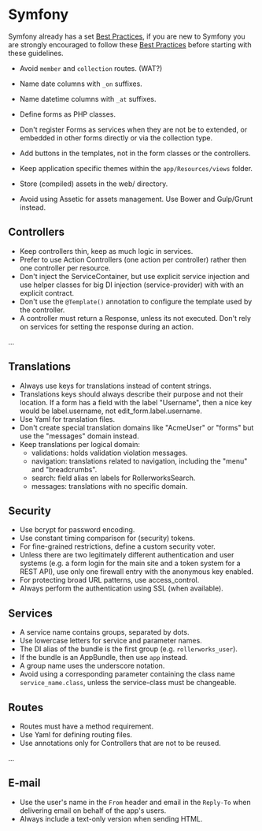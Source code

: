 Symfony
=======

Symfony already has a set [Best Practices], if you are new to Symfony
you are strongly encouraged to follow these [Best Practices] before
starting with these guidelines.

* Avoid `member` and `collection` routes. (WAT?)
* Name date columns with `_on` suffixes.
* Name datetime columns with `_at` suffixes.

* Define forms as PHP classes.
* Don't register Forms as services when they are not be to extended,
  or embedded in other forms directly or via the collection type.
* Add buttons in the templates, not in the form classes or the controllers.
* Keep application specific themes within the `app/Resources/views` folder.
* Store (compiled) assets in the web/ directory.
* Avoid using Assetic for assets management.
  Use Bower and Gulp/Grunt instead.
  
[Best Practices]: http://symfony.com/doc/current/best_practices/index.html

Controllers
-----------

* Keep controllers thin, keep as much logic in services.
* Prefer to use Action Controllers (one action per controller)
  rather then one controller per resource.
* Don't inject the ServiceContainer, but use explicit service injection
  and use helper classes for big DI injection (service-provider) with
  with an explicit contract.
* Don't use the `@Template()` annotation to configure the
  template used by the controller.
* A controller must return a Response, unless its not executed.
  Don't rely on services for setting the response during an action.

...

Translations
------------

* Always use keys for translations instead of content strings.
* Translations keys should always describe their purpose and not their location.
  If a form has a field with the label "Username", then a nice key
  would be label.username, not edit_form.label.username.
* Use Yaml for translation files.
* Don't create special translation domains like
  "AcmeUser" or "forms" but use the "messages" domain instead.
* Keep translations per logical domain:
  * validations: holds validation violation messages.
  * navigation: translations related to navigation, including
    the "menu" and "breadcrumbs".
  * search: field alias en labels for RollerworksSearch.
  * messages: translations with no specific domain.
  
Security
--------

* Use bcrypt for password encoding.
* Use constant timing comparison for (security) tokens.
* For fine-grained restrictions, define a custom security voter.
* Unless there are two legitimately different authentication and user systems
  (e.g. a form login for the main site and a token system for a REST API),
  use only one firewall entry with the anonymous key enabled.
* For protecting broad URL patterns, use access_control.
* Always perform the authentication using SSL (when available).

Services
--------

* A service name contains groups, separated by dots.
* Use lowercase letters for service and parameter names.
* The DI alias of the bundle is the first group (e.g. `rollerworks_user`).
* If the bundle is an AppBundle, then use `app` instead.
* A group name uses the underscore notation.
* Avoid using a corresponding parameter containing the class name
  `service_name.class`, unless the service-class must be changeable.

Routes
------

* Routes must have a method requirement.
* Use Yaml for defining routing files.
* Use annotations only for Controllers that are not to be reused.

...

E-mail
------

* Use the user's name in the `From` header and email in the `Reply-To` when
  delivering email on behalf of the app's users.
* Always include a text-only version when sending HTML.
